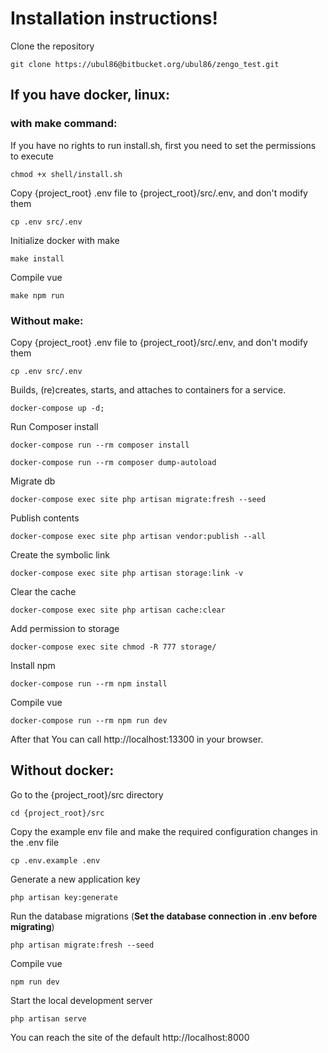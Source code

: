 # Installation instructions!

Clone the repository
```
git clone https://ubul86@bitbucket.org/ubul86/zengo_test.git
```

## If you have docker, linux:
### with make command:
If you have no rights to run install.sh, first you need to set the permissions to execute 
```
chmod +x shell/install.sh
```
 
Copy {project_root} .env file to {project_root}/src/.env, and don't modify them
```
cp .env src/.env
```
 
Initialize docker with make
```
make install
```
 
 Compile vue
```
make npm run
```
### Without make:
Copy {project_root} .env file to {project_root}/src/.env, and don't modify them
```
cp .env src/.env
```

Builds, (re)creates, starts, and attaches to containers for a service.
```
docker-compose up -d;
```

Run Composer install
```
docker-compose run --rm composer install
```

```
docker-compose run --rm composer dump-autoload 
```

Migrate db
```
docker-compose exec site php artisan migrate:fresh --seed
```

Publish contents
```
docker-compose exec site php artisan vendor:publish --all
```

Create the symbolic link
```
docker-compose exec site php artisan storage:link -v
```

Clear the cache
```
docker-compose exec site php artisan cache:clear
```

Add permission to storage
```
docker-compose exec site chmod -R 777 storage/
```

Install npm
```
docker-compose run --rm npm install
```

Compile vue
```
docker-compose run --rm npm run dev
```

After that You can call http://localhost:13300 in your browser.

## Without docker:

Go to the {project_root}/src directory
```
cd {project_root}/src
```

Copy the example env file and make the required configuration changes in the .env file
```
cp .env.example .env
```

Generate a new application key
```
php artisan key:generate
```

Run the database migrations (**Set the database connection in .env before migrating**)
```
php artisan migrate:fresh --seed
```

Compile vue
```
npm run dev
```
 
Start the local development server
```
php artisan serve
```

You can reach the site of the default http://localhost:8000
